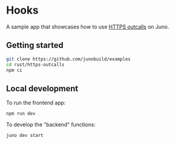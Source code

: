 # Hooks

A sample app that showcases how to use [HTTPS outcalls](https://internetcomputer.org/https-outcalls) on Juno.

## Getting started

```bash
git clone https://github.com/junobuild/examples
cd rust/https-outcalls
npm ci
```

## Local development

To run the frontend app:

```
npm run dev
```

To develop the "backend" functions:

```
juno dev start
```